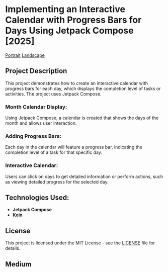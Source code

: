 # Implementing an Interactive Calendar with Progress Bars for Days Using Jetpack Compose [2025]

[Portrait](Screenshot2.png)
[Landscape](Screenshot.png)

## Project Description

This project demonstrates how to create an interactive calendar with progress bars for each day, which displays the completion level of tasks or activities. The project uses Jetpack Compose.

### Month Calendar Display:
Using Jetpack Compose, a calendar is created that shows the days of the month and allows user interaction.

### Adding Progress Bars:
Each day in the calendar will feature a progress bar, indicating the completion level of a task for that specific day.

### Interactive Calendar:
Users can click on days to get detailed information or perform actions, such as viewing detailed progress for the selected day.

## Technologies Used:
- **Jetpack Compose**
- **Koin**


## License

This project is licensed under the MIT License - see the [LICENSE](LICENSE) file for details.

## Medium


